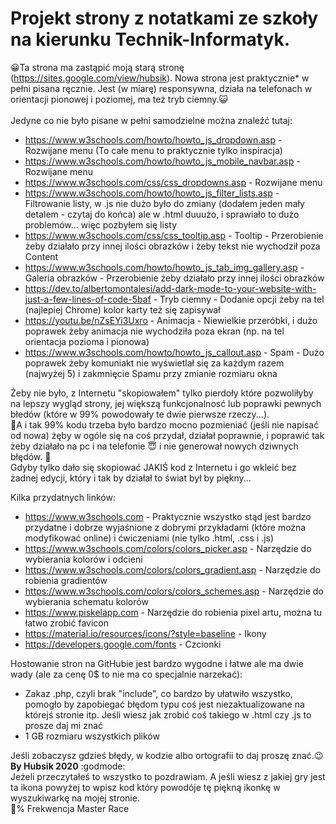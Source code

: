 <h1>Projekt strony z notatkami ze szkoły na kierunku Technik-Informatyk.</h1>

:grinning:Ta strona ma zastąpić moją starą stronę (https://sites.google.com/view/hubsik). Nowa strona jest praktycznie* w pełni pisana ręcznie. Jest (w miarę) responsywna, działa na telefonach w orientacji pionowej i poziomej, ma też tryb ciemny.:smiley_cat:<br> <br>
Jedyne co nie było pisane w pełni samodzielne można znaleźć tutaj:

* https://www.w3schools.com/howto/howto_js_dropdown.asp - Rozwijane menu (To całe menu to praktycznie tylko inspiracja)
* https://www.w3schools.com/howto/howto_js_mobile_navbar.asp - Rozwijane menu
* https://www.w3schools.com/css/css_dropdowns.asp - Rozwijane menu
* https://www.w3schools.com/howto/howto_js_filter_lists.asp - Filtrowanie listy, w .js nie dużo było do zmiany (dodałem jeden mały detalem - czytaj do końca) ale w .html duuużo, i sprawiało to dużo problemów... więc pozbyłem się listy
* https://www.w3schools.com/css/css_tooltip.asp - Tooltip - Przerobienie żeby działało przy innej ilości obrazków i żeby tekst nie wychodził poza Content
* https://www.w3schools.com/howto/howto_js_tab_img_gallery.asp - Galeria obrazków - Przerobienie żeby działało przy innej ilości obrazków
* https://dev.to/albertomontalesi/add-dark-mode-to-your-website-with-just-a-few-lines-of-code-5baf - Tryb ciemny - Dodanie opcji żeby na tel (najlepiej Chrome) kolor karty też się zapisywał
* https://youtu.be/nZsEYi3Uxro - Animacja - Niewielkie przeróbki, i dużo poprawek żeby animacja nie wychodziła poza ekran (np. na tel orientacja pozioma i pionowa)
* https://www.w3schools.com/howto/howto_js_callout.asp - Spam - Dużo poprawek żeby komuniakt nie wyświetlał się za każdym razem (najwyżej 5) i zakmnięcie Spamu przy zmianie rozmiaru okna

Żeby nie było, z Internetu "skopiowałem" tylko pierdoły które pozwoliłyby na lepszy wygląd strony, jej większą funkcjonalnosć lub poprawki pewnych błedów (które w 99% powodowały te dwie pierwsze rzeczy...). <br>
:thinking:A i tak 99% kodu trzeba było bardzo mocno pozmieniać (jeśli nie napisać od nowa) żęby w ogóle się na coś przydał, działał poprawnie, i poprawić tak żeby działało na pc i na telefonie :innocent: i nie generował nowych dziwnych błędów. :hankey: <br>
Gdyby tylko dało się skopiować JAKIŚ kod z Internetu i go wkleić bez żadnej edycji, który i tak by działał to świat był by piękny... <br>

Kilka przydatnych linków:

* https://www.w3schools.com - Praktycznie wszystko stąd jest bardzo przydatne i dobrze wyjaśnione z dobrymi przykładami (które można modyfikować online) i ćwiczeniami (nie tylko .html, .css i .js)
* https://www.w3schools.com/colors/colors_picker.asp - Narzędzie do wybierania kolorów i odcieni
* https://www.w3schools.com/colors/colors_gradient.asp - Narzędzie do robienia gradientów
* https://www.w3schools.com/colors/colors_schemes.asp - Narzędzie do wybierania schematu kolorów
* https://www.piskelapp.com - Narzędzie do robienia pixel artu, można tu łatwo zrobić favicon
* https://material.io/resources/icons/?style=baseline - Ikony
* https://developers.google.com/fonts - Czcionki

Hostowanie stron na GitHubie jest bardzo wygodne i łatwe ale ma dwie wady (ale za cenę 0$ to nie ma co specjalnie narzekać):

* Zakaz .php, czyli brak "include", co bardzo by ułatwiło wszystko, pomogło by zapobiegać błędom typu coś jest niezaktualizowane na którejś stronie itp. Jeśli wiesz jak zrobić coś takiego w .html czy .js to prosze daj mi znać
* 1 GB rozmiaru wszystkich plików

Jeśli zobaczysz gdzieś błędy, w kodzie albo ortografii to daj proszę znać.:wink: <br>
<b>By Hubsik 2020</b> :godmode: <br>
Jeżeli przeczytałeś to wszystko to pozdrawiam. A jeśli wiesz z jakiej gry jest ta ikona powyżej to wpisz kod który powodóje tę piękną ikonkę w wyszukiwarkę na mojej stronie. <br>
:100:% Frekwencja Master Race <br>
